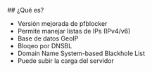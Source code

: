 ## ¿Qué es?

- Versión mejorada de pfblocker
- Permite manejar listas de IPs (IPv4/v6)
- Base de datos GeoIP
- Bloqeo por DNSBL
 - Domain Name System-based Blackhole List
 - Puede subir la carga del servidor
